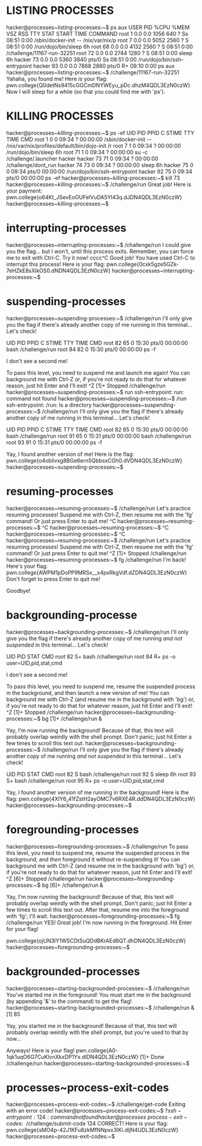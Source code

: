 # LISTING PROCESSES

hacker@processes~listing-processes:~$ ps aux
USER         PID %CPU %MEM    VSZ   RSS TTY      STAT START   TIME COMMAND
root           1  0.0  0.0   1056   640 ?        Ss   08:51   0:00 /sbin/docker-init -- /nix/var/nix/p
root           7  0.0  0.0   5052  2560 ?        S    08:51   0:00 /run/dojo/bin/sleep 6h
root          68  0.0  0.0   4132  2560 ?        S    08:51   0:00 /challenge/11167-run-32251
root          72  0.0  0.0   2744  1280 ?        S    08:51   0:00 sleep 6h
hacker        73  0.0  0.0   5360  3840 pts/0    Ss   08:51   0:00 /run/dojo/bin/ssh-entrypoint
hacker        93  0.0  0.0   7868  2880 pts/0    R+   09:10   0:00 ps aux
hacker@processes~listing-processes:~$ /challenge/11167-run-32251
Yahaha, you found me! Here is your flag:
pwn.college{Q0detNs9415cGGCmDNYWEyu_pDc.dhzM4QDL3EzN0czW}
Now I will sleep for a while (so that you could find me with 'ps').

# KILLING PROCESSES

hacker@processes~killing-processes:~$ ps -ef
UID          PID    PPID  C STIME TTY          TIME CMD
root           1       0  0 09:34 ?        00:00:00 /sbin/docker-init -- /nix/var/nix/profiles/default/bin/dojo-init /r
root           7       1  0 09:34 ?        00:00:00 /run/dojo/bin/sleep 6h
root          71       1  0 09:34 ?        00:00:00 su -c /challenge/.launcher hacker
hacker        73      71  0 09:34 ?        00:00:00 /challenge/dont_run
hacker        74      73  0 09:34 ?        00:00:00 sleep 6h
hacker        75       0  0 09:34 pts/0    00:00:00 /run/dojo/bin/ssh-entrypoint
hacker        92      75  0 09:34 pts/0    00:00:00 ps -ef
hacker@processes~killing-processes:~$ kill 73
hacker@processes~killing-processes:~$ /challenge/run
Great job! Here is your payment:
pwn.college{o64Kt_JSevEoOUFelVuDA5YI43q.dJDN4QDL3EzN0czW}
hacker@processes~killing-processes:~$ 

# interrupting-processes

hacker@processes~interrupting-processes:~$ /challenge/run
I could give you the flag... but I won't, until this process exits. Remember, 
you can force me to exit with Ctrl-C. Try it now!
cccc^C
Good job! You have used Ctrl-C to interrupt this process! Here is your flag:
pwn.college{0cxk5gze5GZk-7eHZkE8sXikOS0.dNDN4QDL3EzN0czW}
hacker@processes~interrupting-processes:~$ 

 # suspending-processes
hacker@processes~suspending-processes:~$ /challenge/run
I'll only give you the flag if there's already another copy of me running in 
this terminal... Let's check!

UID          PID    PPID  C STIME TTY          TIME CMD
root          82      65  0 15:30 pts/0    00:00:00 bash /challenge/run
root          84      82  0 15:30 pts/0    00:00:00 ps -f

I don't see a second me!

To pass this level, you need to suspend me and launch me again! You can 
background me with Ctrl-Z or, if you're not ready to do that for whatever 
reason, just hit Enter and I'll exit!
^Z
[1]+  Stopped                 /challenge/run
hacker@processes~suspending-processes:~$ run
ssh-entrypoint: run: command not found
hacker@processes~suspending-processes:~$ /run
ssh-entrypoint: /run: Is a directory
hacker@processes~suspending-processes:~$ /challenge/run
I'll only give you the flag if there's already another copy of me running in 
this terminal... Let's check!

UID          PID    PPID  C STIME TTY          TIME CMD
root          82      65  0 15:30 pts/0    00:00:00 bash /challenge/run
root          91      65  0 15:31 pts/0    00:00:00 bash /challenge/run
root          93      91  0 15:31 pts/0    00:00:00 ps -f

Yay, I found another version of me! Here is the flag:
pwn.college{o4oblivxg8BGe6ern5QbbsxCGh0.dVDN4QDL3EzN0czW}
hacker@processes~suspending-processes:~$ 


# resuming-processes
hacker@processes~resuming-processes:~$ /challenge/run
Let's practice resuming processes! Suspend me with Ctrl-Z, then resume me with 
the 'fg' command! Or just press Enter to quit me!
^C
hacker@processes~resuming-processes:~$ ^C
hacker@processes~resuming-processes:~$ ^C
hacker@processes~resuming-processes:~$ ^C
hacker@processes~resuming-processes:~$ /challenge/run
Let's practice resuming processes! Suspend me with Ctrl-Z, then resume me with 
the 'fg' command! Or just press Enter to quit me!
^Z
[1]+  Stopped                 /challenge/run
hacker@processes~resuming-processes:~$ fg
/challenge/run
I'm back! Here's your flag:
pwn.college{AWPM1pDoPP9MRSx__x4pxRkgVdf.dZDN4QDL3EzN0czW}
Don't forget to press Enter to quit me!
 
Goodbye!



# backgrounding-processe

hacker@processes~backgrounding-processes:~$ /challenge/run
I'll only give you the flag if there's already another copy of me running *and 
not suspended* in this terminal... Let's check!

UID          PID STAT CMD
root          82 S+   bash /challenge/run
root          84 R+   ps -o user=UID,pid,stat,cmd

I don't see a second me!

To pass this level, you need to suspend me, resume the suspended process in the 
background, and then launch a new version of me! You can background me with 
Ctrl-Z (and resume me in the background with 'bg') or, if you're not ready to 
do that for whatever reason, just hit Enter and I'll exit!
^Z
[1]+  Stopped                 /challenge/run
hacker@processes~backgrounding-processes:~$ bg
[1]+ /challenge/run &



Yay, I'm now running the background! Because of that, this text will probably 
overlap weirdly with the shell prompt. Don't panic; just hit Enter a few times 
to scroll this text out.
hacker@processes~backgrounding-processes:~$ /challenge/run
I'll only give you the flag if there's already another copy of me running *and 
not suspended* in this terminal... Let's check!

UID          PID STAT CMD
root          82 S    bash /challenge/run
root          92 S    sleep 6h
root          93 S+   bash /challenge/run
root          95 R+   ps -o user=UID,pid,stat,cmd

Yay, I found another version of me running in the background! Here is the flag:
pwn.college{4XlY6_41fZstH2ayOMC7v6RXE4R.ddDN4QDL3EzN0czW}
hacker@processes~backgrounding-processes:~$ 





# foregrounding-processes
hacker@processes~foregrounding-processes:~$ /challenge/run
To pass this level, you need to suspend me, resume the suspended process in the 
background, and *then* foreground it without re-suspending it! You can 
background me with Ctrl-Z (and resume me in the background with 'bg') or, if 
you're not ready to do that for whatever reason, just hit Enter and I'll exit!
^Z
[6]+  Stopped                 /challenge/run
hacker@processes~foregrounding-processes:~$ bg
[6]+ /challenge/run &



Yay, I'm now running the background! Because of that, this text will probably 
overlap weirdly with the shell prompt. Don't panic; just hit Enter a few times 
to scroll this text out. After that, resume me into the foreground with 'fg'; 
I'll wait.
hacker@processes~foregrounding-processes:~$ fg
/challenge/run
YES! Great job! I'm now running in the foreground. Hit Enter for your flag!

pwn.college{ojUN3lY1WSCDtSuQDdBKrAEd6QT.dhDN4QDL3EzN0czW}
hacker@processes~foregrounding-processes:~$ 


# backgrounded-processes
hacker@processes~starting-backgrounded-processes:~$ /challenge/run
You've started me in the foreground! You must start me in the background (by 
appending '&' to the command) to get the flag!
hacker@processes~starting-backgrounded-processes:~$ /challenge/run &
[1] 85



Yay, you started me in the background! Because of that, this text will probably 
overlap weirdly with the shell prompt, but you're used to that by now...

Anyways! Here is your flag!
pwn.college{A0-1qk1uqO6G7CuKlvnXkxDP1Yx.dlDN4QDL3EzN0czW}
[1]+  Done                    /challenge/run
hacker@processes~starting-backgrounded-processes:~$ 



# processes~process-exit-codes
hacker@processes~process-exit-codes:~$ /challenge/get-code
Exiting with an error code!
hacker@processes~process-exit-codes:~$ $?
ssh-entrypoint: 124: command not found
hacker@processes~process-exit-codes:~$ /challenge/submit-code 124
CORRECT! Here is your flag:
pwn.college{sMO4p-42J1KFu8zkMfNNpxx3IKi.dljN4UDL3EzN0czW}
hacker@processes~process-exit-codes:~$ 






